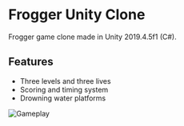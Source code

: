 # Frogger Unity Clone
Frogger game clone made in Unity 2019.4.5f1 (C#).

## Features
* Three levels and three lives
* Scoring and timing system
* Drowning water platforms

![Gameplay](https://user-images.githubusercontent.com/12998256/100957868-9085a980-351b-11eb-88cc-e28208d80f41.gif)
